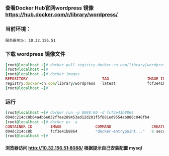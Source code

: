### 查看Docker Hub官网wordpress 镜像 https://hub.docker.com/r/library/wordpress/

### 当前环境：
```
服务器地址: 10.32.156.51
```

### 下载 wordpress 镜像文件

``` ruby
[root@localhost ~]# docker pull registry.docker-cn.com/library/wordpress
[root@localhost ~]#
[root@localhost ~]# docker images
REPOSITORY                                 TAG                 IMAGE ID            CREATED             SIZE
registry.docker-cn.com/library/wordpress   latest              fcf3e41b8864        10 days ago         408MB
[root@localhost ~]#
```


### 运行

``` ruby
[root@localhost ~]# docker run -p 8088:80 -d fcf3e41b8864
d04dc214cc8b64a4b6e832f7ee289453ad12d201f5f881ed9554ab886c048fb4
[root@localhost ~]# docker ps -a
CONTAINER ID        IMAGE               COMMAND                  CREATED             STATUS              PORTS                    NAMES
d04dc214cc8b        fcf3e41b8864        "docker-entrypoint..."   8 seconds ago       Up 6 seconds        0.0.0.0:8088->80/tcp     musing_volhard
[root@localhost ~]#
```


#### 浏览器访问 http://10.32.156.51:8088/ 根据提示自己安装配置 mysql